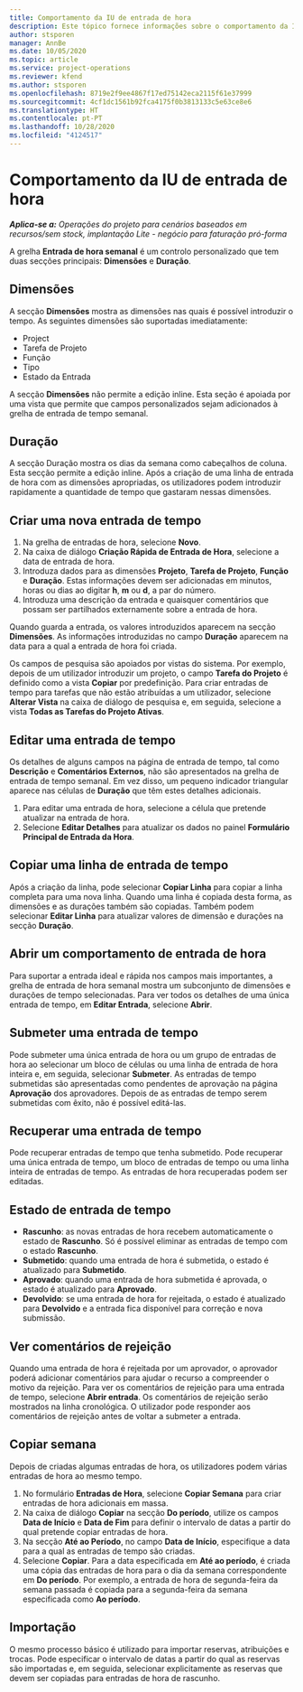 ```yaml
---
title: Comportamento da IU de entrada de hora
description: Este tópico fornece informações sobre o comportamento da IU para Entrada de Hora.
author: stsporen
manager: AnnBe
ms.date: 10/05/2020
ms.topic: article
ms.service: project-operations
ms.reviewer: kfend
ms.author: stsporen
ms.openlocfilehash: 8719e2f9ee4867f17ed75142eca2115f61e37999
ms.sourcegitcommit: 4cf1dc1561b92fca4175f0b3813133c5e63ce8e6
ms.translationtype: HT
ms.contentlocale: pt-PT
ms.lasthandoff: 10/28/2020
ms.locfileid: "4124517"
---
```

# <a name="time-entry-ui-behavior"></a>Comportamento da IU de entrada de hora

_**Aplica-se a:** Operações do projeto para cenários baseados em recursos/sem stock, implantação Lite - negócio para faturação pró-forma_


A grelha **Entrada de hora semanal** é um controlo personalizado que tem duas secções principais: **Dimensões** e **Duração**.

## <a name="dimensions"></a>Dimensões
A secção **Dimensões** mostra as dimensões nas quais é possível introduzir o tempo. As seguintes dimensões são suportadas imediatamente:

  - Project
  - Tarefa de Projeto
  - Função
  - Tipo
  - Estado da Entrada

A secção **Dimensões** não permite a edição inline. Esta seção é apoiada por uma vista que permite que campos personalizados sejam adicionados à grelha de entrada de tempo semanal.

## <a name="duration"></a>Duração
A secção Duração mostra os dias da semana como cabeçalhos de coluna. Esta secção permite a edição inline. Após a criação de uma linha de entrada de hora com as dimensões apropriadas, os utilizadores podem introduzir rapidamente a quantidade de tempo que gastaram nessas dimensões.

## <a name="create-a-new-time-entry"></a>Criar uma nova entrada de tempo

1. Na grelha de entradas de hora, selecione **Novo**. 
2. Na caixa de diálogo **Criação Rápida de Entrada de Hora**, selecione a data de entrada de hora.
3. Introduza dados para as dimensões **Projeto**, **Tarefa de Projeto**, **Função** e **Duração**. Estas informações devem ser adicionadas em minutos, horas ou dias ao digitar **h**, **m** ou **d**, a par do número. 
4. Introduza uma descrição da entrada e quaisquer comentários que possam ser partilhados externamente sobre a entrada de hora. 

Quando guarda a entrada, os valores introduzidos aparecem na secção **Dimensões**. As informações introduzidas no campo **Duração** aparecem na data para a qual a entrada de hora foi criada.

Os campos de pesquisa são apoiados por vistas do sistema. Por exemplo, depois de um utilizador introduzir um projeto, o campo **Tarefa do Projeto** é definido como a vista **Copiar** por predefinição. Para criar entradas de tempo para tarefas que não estão atribuídas a um utilizador, selecione **Alterar Vista** na caixa de diálogo de pesquisa e, em seguida, selecione a vista **Todas as Tarefas do Projeto Ativas**.

## <a name="edit-a-time-entry"></a>Editar uma entrada de tempo 
Os detalhes de alguns campos na página de entrada de tempo, tal como **Descrição** e **Comentários Externos**, não são apresentados na grelha de entrada de tempo semanal. Em vez disso, um pequeno indicador triangular aparece nas células de **Duração** que têm estes detalhes adicionais. 

1. Para editar uma entrada de hora, selecione a célula que pretende atualizar na entrada de hora.
2. Selecione **Editar Detalhes** para atualizar os dados no painel **Formulário Principal de Entrada da Hora**. 

## <a name="copy-a-time-entry-row"></a>Copiar uma linha de entrada de tempo
Após a criação da linha, pode selecionar **Copiar Linha** para copiar a linha completa para uma nova linha. Quando uma linha é copiada desta forma, as dimensões e as durações também são copiadas. Também podem selecionar **Editar Linha** para atualizar valores de dimensão e durações na secção **Duração**.

## <a name="open-a-time-entry-behavior"></a>Abrir um comportamento de entrada de hora
Para suportar a entrada ideal e rápida nos campos mais importantes, a grelha de entrada de hora semanal mostra um subconjunto de dimensões e durações de tempo selecionadas. Para ver todos os detalhes de uma única entrada de tempo, em **Editar Entrada**, selecione **Abrir**.

## <a name="submit-a-time-entry"></a>Submeter uma entrada de tempo
Pode submeter uma única entrada de hora ou um grupo de entradas de hora ao selecionar um bloco de células ou uma linha de entrada de hora inteira e, em seguida, selecionar **Submeter**. As entradas de tempo submetidas são apresentadas como pendentes de aprovação na página **Aprovação** dos aprovadores. Depois de as entradas de tempo serem submetidas com êxito, não é possível editá-las.

## <a name="recall-a-time-entry"></a>Recuperar uma entrada de tempo
Pode recuperar entradas de tempo que tenha submetido. Pode recuperar uma única entrada de tempo, um bloco de entradas de tempo ou uma linha inteira de entradas de tempo. As entradas de hora recuperadas podem ser editadas.

## <a name="time-entry-status"></a>Estado de entrada de tempo

- **Rascunho**: as novas entradas de hora recebem automaticamente o estado de **Rascunho**. Só é possível eliminar as entradas de tempo com o estado **Rascunho**.
- **Submetido**: quando uma entrada de hora é submetida, o estado é atualizado para **Submetido**. 
- **Aprovado**: quando uma entrada de hora submetida é aprovada, o estado é atualizado para **Aprovado**. 
- **Devolvido**: se uma entrada de hora for rejeitada, o estado é atualizado para **Devolvido** e a entrada fica disponível para correção e nova submissão. 

## <a name="view-rejection-comments"></a>Ver comentários de rejeição
Quando uma entrada de hora é rejeitada por um aprovador, o aprovador poderá adicionar comentários para ajudar o recurso a compreender o motivo da rejeição. Para ver os comentários de rejeição para uma entrada de tempo, selecione **Abrir entrada**. Os comentários de rejeição serão mostrados na linha cronológica. O utilizador pode responder aos comentários de rejeição antes de voltar a submeter a entrada.

## <a name="copy-week"></a>Copiar semana
Depois de criadas algumas entradas de hora, os utilizadores podem várias entradas de hora ao mesmo tempo.

1. No formulário **Entradas de Hora**, selecione **Copiar Semana** para criar entradas de hora adicionais em massa. 
2. Na caixa de diálogo **Copiar** na secção **Do período**, utilize os campos **Data de Início** e **Data de Fim** para definir o intervalo de datas a partir do qual pretende copiar entradas de hora. 
3. Na secção **Até ao Período**, no campo **Data de Início**, especifique a data para a qual as entradas de tempo são criadas. 
4. Selecione **Copiar**. Para a data especificada em **Até ao período**, é criada uma cópia das entradas de hora para o dia da semana correspondente em **Do período**. Por exemplo, a entrada de hora de segunda-feira da semana passada é copiada para a segunda-feira da semana especificada como **Ao período**.

## <a name="import"></a>Importação
O mesmo processo básico é utilizado para importar reservas, atribuições e trocas. Pode especificar o intervalo de datas a partir do qual as reservas são importadas e, em seguida, selecionar explicitamente as reservas que devem ser copiadas para entradas de hora de rascunho. 
